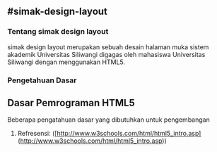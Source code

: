 #simak-design-layout
---

### Tentang simak design layout

simak design layout merupakan sebuah desain halaman muka sistem akademik Universitas Siliwangi digagas oleh mahasiswa Universitas Siliwangi dengan menggunakan HTML5.


### Pengetahuan Dasar

## Dasar Pemrograman HTML5

Beberapa pengatahuan dasar yang dibutuhkan untuk pengembangan

1. Refresensi: ([http://www.w3schools.com/html/html5_intro.asp] (http://www.w3schools.com/html/html5_intro.asp))
